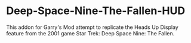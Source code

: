 # Deep-Space-Nine-The-Fallen-HUD
This addon for Garry's Mod attempt to replicate the Heads Up Display feature from the 2001 game Star Trek: Deep Space Nine: The Fallen.
